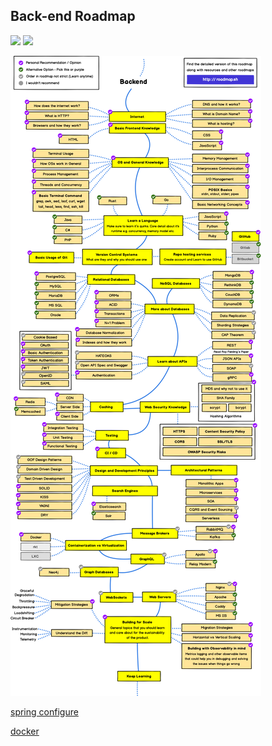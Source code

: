 ## Back-end Roadmap 

[![](https://img.shields.io/badge/-Download%20PDF%20-0a0a0a.svg?style=flat&colorA=0a0a0a)](https://gum.co/backend-roadmap) [![](https://img.shields.io/badge/-Shareable%20Link%20-0a0a0a.svg?style=flat&colorA=0a0a0a)](https://roadmap.sh/backend)

![Back-end Roadmap](./img/backend.png?year-2020-2)


[spring configure](https://spring.io/blog/2020/04/23/spring-tips-configuration)


[docker](https://www.youtube.com/watch?v=fqMOX6JJhGo&ab_channel=freeCodeCamp.org)
